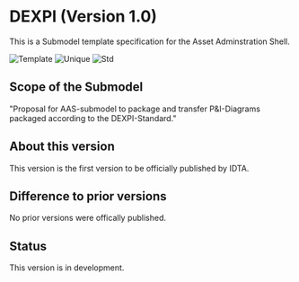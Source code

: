 
# DEXPI (Version 1.0)

This is a Submodel template specification for the Asset Adminstration Shell.

![Template](https://img.shields.io/static/v1?style=plastic&label=SMT&message=Template&color=green)
![Unique](https://img.shields.io/static/v1?style=plastic&label=SMT&message=Unique&color=b5179e)
![Std](https://img.shields.io/static/v1?style=plastic&label=SMT&message=Std&color=4895ef)

## Scope of the Submodel 

"Proposal for AAS-submodel to package and transfer P&I-Diagrams packaged according to the DEXPI-Standard."


## About this version

This version is the first version to be officially published by IDTA.

## Difference to prior versions

No prior versions were offically published.

## Status

This version is in development. 

